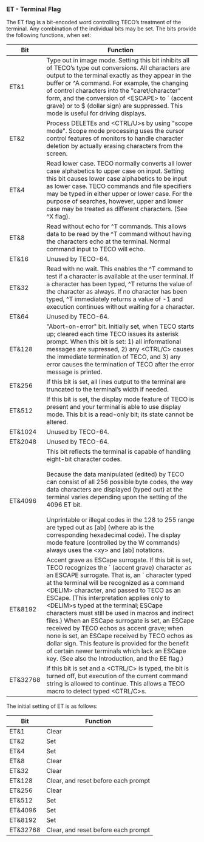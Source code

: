 ### ET - Terminal Flag

The ET flag is a bit-encoded word controlling TECO’s
treatment of the terminal. Any combination of the individual
bits may be set. The bits provide the following functions, when
set:

| Bit | Function |
| --- | -------- |
| ET&1 | Type out in image mode. Setting this bit inhibits all of TECO’s type out conversions. All characters are output to the terminal exactly as they appear in the buffer or ^A command. For example, the changing of control characters into the "caret/character" form, and the conversion of \<ESCAPE\> to \` (accent grave) or to $ (dollar sign) are suppressed. This mode is useful for driving displays. |
| ET&2 | Process DELETEs and \<CTRL/U\>s by using "scope mode". Scope mode processing uses the cursor control features of monitors to handle character deletion by actually erasing characters from the screen. |
| ET&4 | Read lower case. TECO normally converts all lower case alphabetics to upper case on input. Setting this bit causes lower case alphabetics to be input as lower case. TECO commands and file specifiers may be typed in either upper or lower case. For the purpose of searches, however, upper and lower case may be treated as different characters. (See ^X flag). |
| ET&8 | Read without echo for ^T commands. This allows data to be read by the ^T command without having the characters echo at the terminal. Normal command input to TECO will echo. |
| ET&16 | Unused by TECO-64. |
| ET&32 | Read with no wait. This enables the ^T command to test if a character is available at the user terminal. If a character has been typed, ^T returns the value of the character as always. If no character has been typed, ^T immediately returns a value of -1 and execution continues without waiting for a character. |
| ET&64 | Unused by TECO-64. |
| ET&128 | "Abort-on-error" bit. Initially set, when TECO starts up; cleared each time TECO issues its asterisk prompt. When this bit is set: 1) all informational messages are supressed, 2) any \<CTRL/C\> causes the immediate termination of TECO, and 3) any error causes the termination of TECO after the error message is printed. |
| ET&256 | If this bit is set, all lines output to the terminal are truncated to the terminal’s width if needed. |
| ET&512 | If this bit is set, the display mode feature of TECO is present and your terminal is able to use display mode. This bit is a read-only bit; its state cannot be altered. |
| ET&1024 | Unused by TECO-64. |
| ET&2048 | Unused by TECO-64. |
| ET&4096 | This bit reflects the terminal is capable of handling eight-bit character codes. <br><br> Because the data manipulated (edited) by TECO can consist of all 256 possible byte codes, the way data characters are displayed (typed out) at the terminal varies depending upon the setting of the 4096 ET bit. <br><br> Unprintable or illegal codes in the 128 to 255 range are typed out as [ab] (where ab is the corresponding hexadecimal code). The display mode feature (controlled by the W commands) always uses the \<xy\> and [ab] notations. |
| ET&8192 | Accent grave as ESCape surrogate. If this bit is set, TECO recognizes the \` (accent grave) character as an ESCAPE surrogate. That is, an ` character typed at the terminal will be recognized as a command \<DELIM\> character, and passed to TECO as an ESCape. (This interpretation applies only to \<DELIM\>s typed at the terminal; ESCape characters must still be used in macros and indirect files.) When an ESCape surrogate is set, an ESCape received by TECO echos as accent grave; when none is set, an ESCape received by TECO echos as dollar sign. This feature is provided for the benefit of certain newer terminals which lack an ESCape key. (See also the Introduction, and the EE flag.) |
| ET&32768 | If this bit is set and a \<CTRL/C\> is typed, the bit is turned off, but execution of the current command string is allowed to continue. This allows a TECO macro to detect typed \<CTRL/C\>s. |

The initial setting of ET is as follows:

| Bit | Function |
| --- | -------- |
| ET&1 | Clear |
| ET&2 | Set |
| ET&4 | Set |
| ET&8 | Clear |
| ET&32 | Clear |
| ET&128 | Clear, and reset before each prompt |
| ET&256 | Clear |
| ET&512 | Set |
| ET&4096 | Set |
| ET&8192 | Set |
| ET&32768 | Clear, and reset before each prompt |

